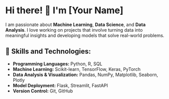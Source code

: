 # Hi there! 👋 I'm [Your Name]

I am passionate about **Machine Learning**, **Data Science**, and **Data Analysis**. I love working on projects that involve turning data into meaningful insights and developing models that solve real-world problems.

## 🚀 Skills and Technologies:
- **Programming Languages:** Python, R, SQL
- **Machine Learning:** Scikit-learn, TensorFlow, Keras, PyTorch
- **Data Analysis & Visualization:** Pandas, NumPy, Matplotlib, Seaborn, Plotly
- **Model Deployment:** Flask, Streamlit, FastAPI
- **Version Control:** Git, GitHub
